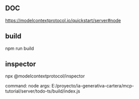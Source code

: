## DOC
https://modelcontextprotocol.io/quickstart/server#node


## build
npm run build

## inspector
npx @modelcontextprotocol/inspector

command: node 
args: E:/proyecto/ia-generativa-cartera/mcp-tutorial/server/todo-ts/build/index.js